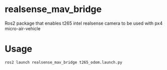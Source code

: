 # realsense_mav_bridge
Ros2 package that enables t265 intel realsense camera to be used with px4 micro-air-vehicle

# Usage
```ros2 launch realsense_mav_bridge t265_odom.launch.py```